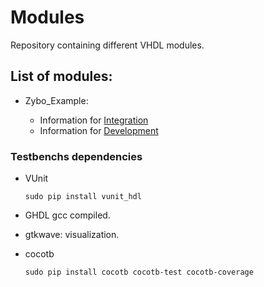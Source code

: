 # Modules

Repository containing different VHDL modules.

## List of modules:

- Zybo_Example:

  - Information for [Integration](./doc/README_integration.md "Integration")
  - Information for [Development](./doc/README_development.md "Development")

### Testbenchs dependencies

- VUnit

  ```
  sudo pip install vunit_hdl
  ```

- GHDL gcc compiled.

- gtkwave: visualization.

- cocotb

  ```
  sudo pip install cocotb cocotb-test cocotb-coverage
  ```

